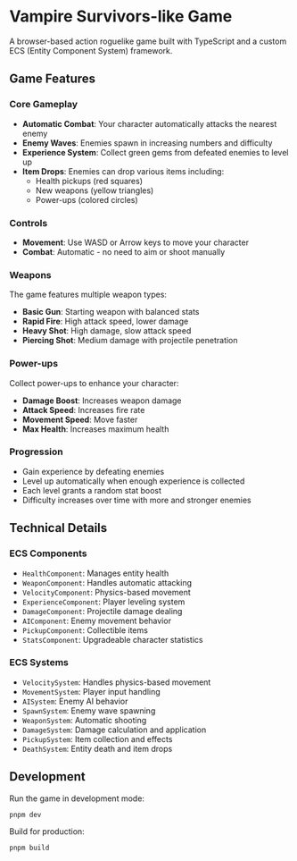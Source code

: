 # Vampire Survivors-like Game

A browser-based action roguelike game built with TypeScript and a custom ECS (Entity Component System) framework.

## Game Features

### Core Gameplay

- **Automatic Combat**: Your character automatically attacks the nearest enemy
- **Enemy Waves**: Enemies spawn in increasing numbers and difficulty
- **Experience System**: Collect green gems from defeated enemies to level up
- **Item Drops**: Enemies can drop various items including:
  - Health pickups (red squares)
  - New weapons (yellow triangles)
  - Power-ups (colored circles)

### Controls

- **Movement**: Use WASD or Arrow keys to move your character
- **Combat**: Automatic - no need to aim or shoot manually

### Weapons

The game features multiple weapon types:

- **Basic Gun**: Starting weapon with balanced stats
- **Rapid Fire**: High attack speed, lower damage
- **Heavy Shot**: High damage, slow attack speed
- **Piercing Shot**: Medium damage with projectile penetration

### Power-ups

Collect power-ups to enhance your character:

- **Damage Boost**: Increases weapon damage
- **Attack Speed**: Increases fire rate
- **Movement Speed**: Move faster
- **Max Health**: Increases maximum health

### Progression

- Gain experience by defeating enemies
- Level up automatically when enough experience is collected
- Each level grants a random stat boost
- Difficulty increases over time with more and stronger enemies

## Technical Details

### ECS Components

- `HealthComponent`: Manages entity health
- `WeaponComponent`: Handles automatic attacking
- `VelocityComponent`: Physics-based movement
- `ExperienceComponent`: Player leveling system
- `DamageComponent`: Projectile damage dealing
- `AIComponent`: Enemy movement behavior
- `PickupComponent`: Collectible items
- `StatsComponent`: Upgradeable character statistics

### ECS Systems

- `VelocitySystem`: Handles physics-based movement
- `MovementSystem`: Player input handling
- `AISystem`: Enemy AI behavior
- `SpawnSystem`: Enemy wave spawning
- `WeaponSystem`: Automatic shooting
- `DamageSystem`: Damage calculation and application
- `PickupSystem`: Item collection and effects
- `DeathSystem`: Entity death and item drops

## Development

Run the game in development mode:

```bash
pnpm dev
```

Build for production:

```bash
pnpm build
```
